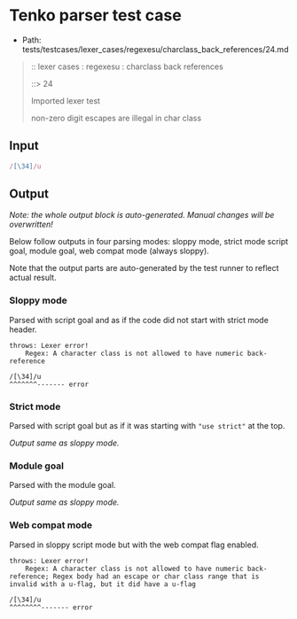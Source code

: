 # Tenko parser test case

- Path: tests/testcases/lexer_cases/regexesu/charclass_back_references/24.md

> :: lexer cases : regexesu : charclass back references
>
> ::> 24
>
> Imported lexer test
>
> non-zero digit escapes are illegal in char class


## Input

`````js
/[\34]/u
`````

## Output

_Note: the whole output block is auto-generated. Manual changes will be overwritten!_

Below follow outputs in four parsing modes: sloppy mode, strict mode script goal, module goal, web compat mode (always sloppy).

Note that the output parts are auto-generated by the test runner to reflect actual result.

### Sloppy mode

Parsed with script goal and as if the code did not start with strict mode header.

`````
throws: Lexer error!
    Regex: A character class is not allowed to have numeric back-reference

/[\34]/u
^^^^^^^------- error
`````

### Strict mode

Parsed with script goal but as if it was starting with `"use strict"` at the top.

_Output same as sloppy mode._

### Module goal

Parsed with the module goal.

_Output same as sloppy mode._

### Web compat mode

Parsed in sloppy script mode but with the web compat flag enabled.

`````
throws: Lexer error!
    Regex: A character class is not allowed to have numeric back-reference; Regex body had an escape or char class range that is invalid with a u-flag, but it did have a u-flag

/[\34]/u
^^^^^^^^------- error
`````

